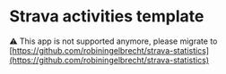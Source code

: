 # Strava activities template

⚠️ This app is not supported anymore, please migrate to [https://github.com/robiningelbrecht/strava-statistics](https://github.com/robiningelbrecht/strava-statistics)
